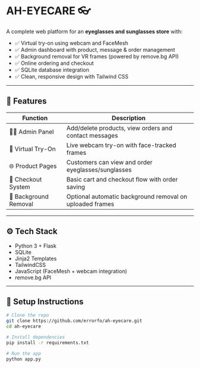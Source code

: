 # AH-EYECARE 👓

A complete web platform for an **eyeglasses and sunglasses store** with:

- ✅ Virtual try-on using webcam and FaceMesh
- ✅ Admin dashboard with product, message & order management
- ✅ Background removal for VR frames (powered by remove.bg API)
- ✅ Online ordering and checkout
- ✅ SQLite database integration
- ✅ Clean, responsive design with Tailwind CSS

---

## 🚀 Features

| Function                    | Description                                                 |
|----------------------------|-------------------------------------------------------------|
| 👨‍💼 Admin Panel           | Add/delete products, view orders and contact messages       |
| 🧠 Virtual Try-On          | Live webcam try-on with face-tracked frames                 |
| 🌐 Product Pages           | Customers can view and order eyeglasses/sunglasses          |
| 🧾 Checkout System         | Basic cart and checkout flow with order saving              |
| 📸 Background Removal       | Optional automatic background removal on uploaded frames    |

---

## ⚙️ Tech Stack

- Python 3 + Flask
- SQLite
- Jinja2 Templates
- TailwindCSS
- JavaScript (FaceMesh + webcam integration)
- remove.bg API

---

## 🔧 Setup Instructions

```bash
# Clone the repo
git clone https://github.com/errorfo/ah-eyecare.git
cd ah-eyecare

# Install dependencies
pip install -r requirements.txt

# Run the app
python app.py

